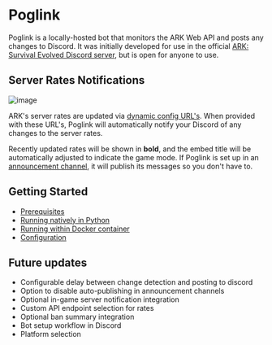 # Poglink

Poglink is a locally-hosted bot that monitors the ARK Web API and posts any changes to Discord. It was initially developed for use in the official [ARK: Survival Evolved Discord server](https://discord.gg/playark), but is open for anyone to use. 

## Server Rates Notifications
![image](https://i.ibb.co/2t9gR5K/poglink.png)

ARK's server rates are updated via [dynamic config URL's](https://arkdedicated.com/dynamicconfig.ini). When provided with these URL's, Poglink will automatically notify your Discord of any changes to the server rates.

Recently updated rates will be shown in **bold**, and the embed title will be automatically adjusted to indicate the game mode. If Poglink is set up in an [announcement channel](https://support.discord.com/hc/en-us/articles/360032008192-Announcement-Channels-), it will publish its messages so you don't have to.

## Getting Started 
- [Prerequisites](https://github.com/FM-17/poglink/blob/main/docs/prerequisites.md)
- [Running natively in Python](https://github.com/FM-17/poglink/blob/main/docs/native-installation.md)
- [Running within Docker container](https://github.com/FM-17/poglink/blob/main/docs/docker-installation.md)
- [Configuration](https://github.com/FM-17/poglink/blob/main/docs/configuration.md)

## Future updates
- Configurable delay between change detection and posting to discord
- Option to disable auto-publishing in announcement channels
- Optional in-game server notification integration
- Custom API endpoint selection for rates
- Optional ban summary integration
- Bot setup workflow in Discord
- Platform selection
